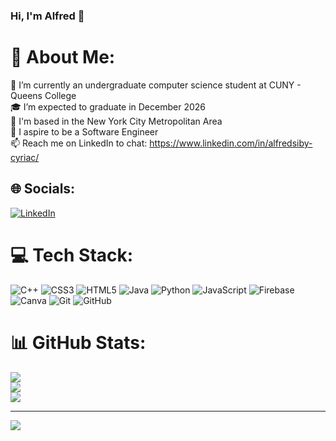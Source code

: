 ### Hi, I'm Alfred 👋

# 💫 About Me:
🏫 I’m currently an undergraduate computer science student at CUNY - Queens College<br>🎓 I’m expected to graduate in December 2026<br>🗽 I'm based in the New York City Metropolitan Area<br>💭 I aspire to be a Software Engineer <br>📫 Reach me on LinkedIn to chat: https://www.linkedin.com/in/alfredsiby-cyriac/


## 🌐 Socials:
[![LinkedIn](https://img.shields.io/badge/LinkedIn-%230077B5.svg?logo=linkedin&logoColor=white)](https://linkedin.com/in/alfredsiby-cyriac/) 

# 💻 Tech Stack:
![C++](https://img.shields.io/badge/c++-%2300599C.svg?style=for-the-badge&logo=c%2B%2B&logoColor=white) ![CSS3](https://img.shields.io/badge/css3-%231572B6.svg?style=for-the-badge&logo=css3&logoColor=white) ![HTML5](https://img.shields.io/badge/html5-%23E34F26.svg?style=for-the-badge&logo=html5&logoColor=white) ![Java](https://img.shields.io/badge/java-%23ED8B00.svg?style=for-the-badge&logo=openjdk&logoColor=white) ![Python](https://img.shields.io/badge/python-3670A0?style=for-the-badge&logo=python&logoColor=ffdd54) ![JavaScript](https://img.shields.io/badge/javascript-%23323330.svg?style=for-the-badge&logo=javascript&logoColor=%23F7DF1E) ![Firebase](https://img.shields.io/badge/firebase-a08021?style=for-the-badge&logo=firebase&logoColor=ffcd34) ![Canva](https://img.shields.io/badge/Canva-%2300C4CC.svg?style=for-the-badge&logo=Canva&logoColor=white) ![Git](https://img.shields.io/badge/git-%23F05033.svg?style=for-the-badge&logo=git&logoColor=white) ![GitHub](https://img.shields.io/badge/github-%23121011.svg?style=for-the-badge&logo=github&logoColor=white)
# 📊 GitHub Stats:
![](https://github-readme-stats.vercel.app/api?username=alfredscyriac&theme=dark&hide_border=true&include_all_commits=false&count_private=false)<br/>
![](https://github-readme-streak-stats.herokuapp.com/?user=alfredscyriac&theme=dark&hide_border=true)<br/>
![](https://github-readme-stats.vercel.app/api/top-langs/?username=alfredscyriac&theme=dark&hide_border=true&include_all_commits=false&count_private=false&layout=compact)

---
[![](https://visitcount.itsvg.in/api?id=alfredscyriac&icon=0&color=0)](https://visitcount.itsvg.in)

<!-- Proudly created with GPRM ( https://gprm.itsvg.in ) -->

